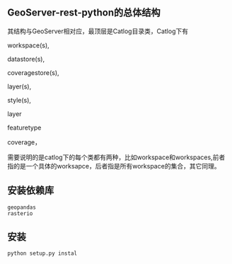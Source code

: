 ## GeoServer-rest-python的总体结构

其结构与GeoServer相对应，最顶层是Catlog目录类，Catlog下有

workspace(s),

datastore(s),

coveragestore(s),

layer(s),

style(s),

layer

featuretype

coverage，

需要说明的是catlog下的每个类都有两种，比如workspace和workspaces,前者指的是一个具体的worksapce，后者指是所有workspace的集合，其它同理。

## 安装依赖库

```
geopandas
rasterio
```

## 安装

```
python setup.py instal
```
